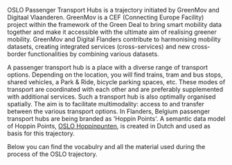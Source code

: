 OSLO Passenger Transport Hubs is a trajectory initiated by GreenMov and Digitaal Vlaanderen. GreenMov is a CEF (Connecting Europe Facility) project within the framework of the Green Deal to bring smart mobility data together and make it accessible with the ultimate aim of realising greener mobility. GreenMov and Digital Flanders contribute to harmonising mobility datasets, creating integrated services (cross-services) and new cross-border functionalities by combining various datasets. 

A passenger transport hub is a place with a diverse range of transport options. Depending on the location, you will find trains, tram and bus stops, shared vehicles, a Park & Ride, bicycle parking spaces, etc. These modes of transport are coordinated with each other and are preferably supplemented with additional services. Such a transport hub is also optimally organised spatially. The aim is to facilitate multimodality: access to and transfer between the various transport options. In Flanders, Belgium passenger transport hubs are being branded as 'Hoppin Points'. A semantic data model of Hoppin Points, <a href="https://data.vlaanderen.be/standaarden/kandidaat-standaard/vocabularia-en-applicatieprofielen-hoppinpunten.html">OSLO Hoppinpunten</a>, is created in Dutch and used as basis for this trajectory.

Below you can find the vocabulry and all the material used during the process of the OSLO trajectory.